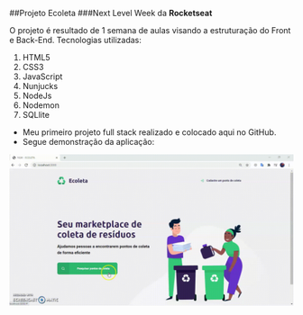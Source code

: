 ##Projeto Ecoleta
###Next Level Week da **Rocketseat**


O projeto é resultado de 1 semana de aulas visando a estruturação do Front e Back-End. 
Tecnologias utilizadas:

1. HTML5
2. CSS3
3. JavaScript
4. Nunjucks
5. NodeJs
6. Nodemon
7. SQLlite

- Meu primeiro projeto full stack realizado e colocado aqui no GitHub. 
- Segue demonstração da aplicação: 

![Image](https://github.com/JessicaRamoslc/Next-Level-Week/blob/master/public/ecoleta.gif)
